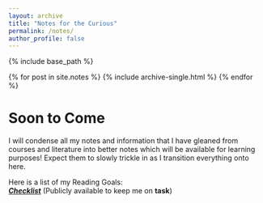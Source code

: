 ```yaml
---
layout: archive
title: "Notes for the Curious"
permalink: /notes/
author_profile: false
---
```


{% include base_path %}

{% for post in site.notes %}
  {% include archive-single.html %}
{% endfor %}

Soon to Come
======

I will condense all my notes and information that I have gleaned from courses and literature into better notes 
which will be available for learning purposes! Expect them to slowly trickle in as I transition everything onto here.

Here is a list of my Reading Goals:  
[***Checklist***](https://ibrahimkakbar.github.io/checklist/)
(Publicly available to keep me on **task**)
